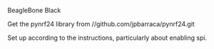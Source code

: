 BeagleBone Black

Get the pynrf24 library from //github.com/jpbarraca/pynrf24.git

Set up according to the instructions, particularly about enabling spi.

